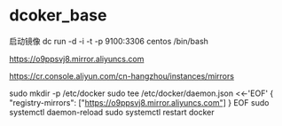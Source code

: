 # dcoker_base


启动镜像 
dc run -d -i -t -p 9100:3306 centos /bin/bash


https://o9ppsvj8.mirror.aliyuncs.com

https://cr.console.aliyun.com/cn-hangzhou/instances/mirrors

sudo mkdir -p /etc/docker
sudo tee /etc/docker/daemon.json <<-'EOF'
{
  "registry-mirrors": ["https://o9ppsvj8.mirror.aliyuncs.com"]
}
EOF
sudo systemctl daemon-reload
sudo systemctl restart docker